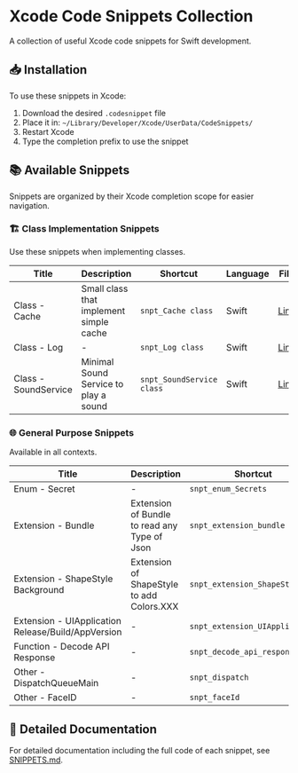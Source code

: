 # Xcode Code Snippets Collection

A collection of useful Xcode code snippets for Swift development.

## 📥 Installation

To use these snippets in Xcode:

1. Download the desired `.codesnippet` file
2. Place it in: `~/Library/Developer/Xcode/UserData/CodeSnippets/`
3. Restart Xcode
4. Type the completion prefix to use the snippet

## 📚 Available Snippets

Snippets are organized by their Xcode completion scope for easier navigation.

### 🏗️ Class Implementation Snippets
Use these snippets when implementing classes.

| Title | Description | Shortcut | Language | File |
|-------|-------------|----------|----------|------|
| Class - Cache | Small class that implement simple cache | `snpt_Cache class` | Swift | [Link](./0AB6FE20-1BE4-44A6-8947-C8C28089EB04.codesnippet) |
| Class - Log | - | `snpt_Log class` | Swift | [Link](./F77DE186-A636-426A-8CF7-5235A9B82B9D.codesnippet) |
| Class - SoundService | Minimal Sound Service to play a sound | `snpt_SoundService class` | Swift | [Link](./A0089549-F507-4B5F-8AD0-2202470F1AD3.codesnippet) |

### 🌐 General Purpose Snippets
Available in all contexts.

| Title | Description | Shortcut | Language | File |
|-------|-------------|----------|----------|------|
| Enum - Secret | - | `snpt_enum_Secrets` | Swift | [Link](./D6CF1BC6-F8A8-4ABB-A2C1-12580FD6B8BB.codesnippet) |
| Extension - Bundle | Extension of Bundle to read any Type of Json | `snpt_extension_bundle` | Swift | [Link](./A3B3B53F-DEAD-4561-803F-E3812463D56C.codesnippet) |
| Extension - ShapeStyle Background | Extension of ShapeStyle to add Colors.XXX | `snpt_extension_ShapeStyle` | Swift | [Link](./F39F3299-917E-4648-B010-3EF0DA654917.codesnippet) |
| Extension - UIApplication Release/Build/AppVersion | - | `snpt_extension_UIApplication` | Swift | [Link](./215DBE1D-A542-4919-B1A4-1BCE3C4F6292.codesnippet) |
| Function - Decode API Response | - | `snpt_decode_api_response` | Swift | [Link](./5CD2A3FB-7704-4990-BF23-520F96320D35.codesnippet) |
| Other - DispatchQueueMain | - | `snpt_dispatch` | Swift | [Link](./6705E353-8DDE-4CFF-862F-2217E007C3E2.codesnippet) |
| Other - FaceID | - | `snpt_faceId` | Swift | [Link](./73075DBD-86B2-4B13-ADE1-79DE0588CB57.codesnippet) |

## 📖 Detailed Documentation

For detailed documentation including the full code of each snippet, see [SNIPPETS.md](./SNIPPETS.md).
